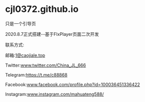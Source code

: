 # cjl0372.github.io

只是一个引导页

2020.8.7正式搭建--基于FlxPlayer页面二次开发

联系方式:

邮箱:1@caojiale.top

Twitter:www.twitter.com/China_JL_666

Telegram:https://t.me/c88868

Facebook:www.facebook.com/profile.php?id=100036451336422

Instagram:www.instagram.com/mahuateng588/


